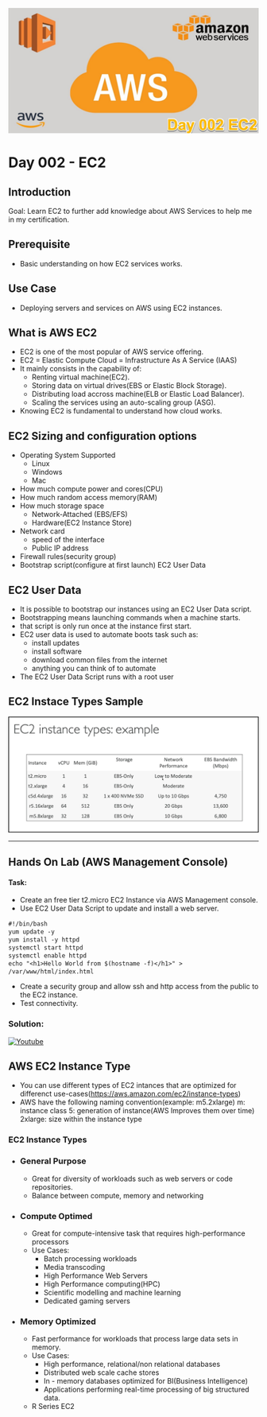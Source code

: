![placeholder image](https://github.com/mfranciscojr/100-Days-Of-Cloud/blob/b09b56dea78bc5e78a4f240e92ab815d844c90aa/images/Day002/day002.png)

# Day 002 - EC2

## Introduction

Goal: Learn EC2 to further add knowledge about AWS Services to help me in my certification.

## Prerequisite

- Basic understanding on how EC2 services works.

## Use Case

- Deploying servers and services on AWS using EC2 instances.

## What is AWS EC2

- EC2 is one of the most popular of AWS service offering.
- EC2 = Elastic Compute Cloud = Infrastructure As A Service (IAAS)
- It mainly consists in the capability of:
  - Renting virtual machine(EC2).
  - Storing data on virtual drives(EBS or Elastic Block Storage).
  - Distributing load accross machine(ELB or Elastic Load Balancer).
  - Scaling the services using an auto-scaling group (ASG).
- Knowing EC2 is fundamental to understand how cloud works.

## EC2 Sizing and configuration options

- Operating System Supported
  - Linux 
  - Windows
  - Mac
- How much compute power and cores(CPU)
- How much random access memory(RAM)
- How much storage space
  - Network-Attached (EBS/EFS)
  - Hardware(EC2 Instance Store)
- Network card
  - speed of the interface
  -  Public IP address
- Firewall rules(security group)
- Bootstrap script(configure at first launch) EC2 User Data

## EC2 User Data
- It is possible to bootstrap our instances using an EC2 User Data script.
- Bootstrapping means launching commands when a machine starts.
- that script is only run once at the instance first start.
- EC2 user data is used to automate boots task such as:
  - install updates
  - install software
  - download common files from the internet
  - anything you can think of to automate
- The EC2 User Data Script runs with a root user

## EC2 Instace Types Sample

![InstanceType](https://github.com/mfranciscojr/100-Days-Of-Cloud/blob/d07c5f5b060b45f830e37b5c96f9d0f9f34be07c/images/Day002/Ec2-Instance-Type-Examples.png)

---

## Hands On Lab (AWS Management Console)
#### Task:
- Create an free tier t2.micro EC2 Instance via AWS Management console.
- Use EC2 User Data Script to update and install a web server.
```
#!/bin/bash
yum update -y
yum install -y httpd
systemctl start httpd
systemctl enable httpd
echo "<h1>Hello World from $(hostname -f)</h1>" > /var/www/html/index.html
```
- Create a security group and allow ssh and http access from the public to the EC2 instance.
- Test connectivity.
  
### Solution:
[![Youtube](https://img.youtube.com/vi/NGaRHg0VFsc/0.jpg)](https://www.youtube.com/watch?v=NGaRHg0VFsc)


## AWS EC2 Instance Type

- You can use different types of EC2 intances that are optimized for differenct use-cases(https://aws.amazon.com/ec2/instance-types)
- AWS have the following naming convention(example: m5.2xlarge)
  m: instance class
  5: generation of instance(AWS Improves them over time)
  2xlarge: size within the instance type

### EC2 Instance Types

- ### General Purpose
  - Great for diversity of workloads such as web servers or code repositories.
  - Balance between compute, memory and networking


- ### Compute Optimed
  - Great for compute-intensive task that requires high-performance processors
  - Use Cases:
    - Batch processing workloads
    - Media transcoding
    - High Performance Web Servers
    - High Performance computing(HPC)
    - Scientific modelling and machine learning
    - Dedicated gaming servers

- ### Memory Optimized
  - Fast performance for workloads that process large data sets in memory.
  - Use Cases:
    - High performance, relational/non relational databases
    - Distributed web scale cache stores
    - In - memory databases optimized for BI(Business Intelligence)
    - Applications performing real-time processing of big structured data.
  - R Series EC2